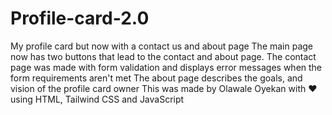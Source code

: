 # Profile-card-2.0
My profile card but now with a contact us and about page
The main page now has two buttons that lead to the contact and about page.
The contact page was made with form validation and displays error messages when the form requirements aren't met 
The about page describes the goals, and vision of the profile card owner
This was made by Olawale Oyekan with ♥️ using HTML, Tailwind CSS and JavaScript 
